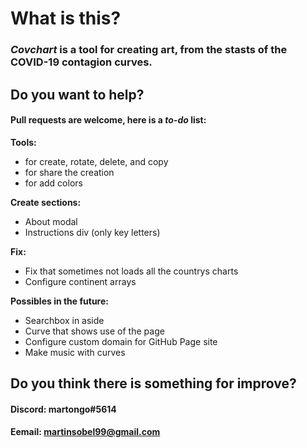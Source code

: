 # What is this?
### _Covchart_ is a tool for creating art, from the stasts of the COVID-19 contagion curves.

## Do you want to help?
#### Pull requests are welcome, here is a *to-do* list:
**Tools:**
- for create, rotate, delete, and copy
- for share the creation
- for add colors

**Create sections:**
- About modal
- Instructions div (only key letters)

**Fix:**
- Fix that sometimes not loads all the countrys charts
- Configure continent arrays

**Possibles in the future:**
- Searchbox in aside
- Curve that shows use of the page
- Configure custom domain for GitHub Page site
- Make music with curves

## Do you think there is something for improve?
#### Discord: martongo#5614
#### Eemail: martinsobel99@gmail.com
